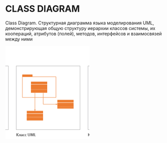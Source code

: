 # CLASS DIAGRAM
Class Diagram. Структурная диаграмма языка моделирования UML, демонстрирующая общую структуру иерархии классов системы, их коопераций, атрибутов (полей), методов, интерфейсов и взаимосвязей между ними

<kbd>
  <img src="./imgae_uml/9.png" />
</kbd>
